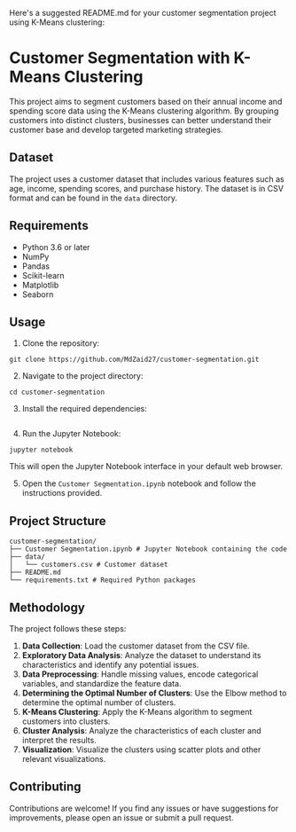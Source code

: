 Here's a suggested README.md for your customer segmentation project using K-Means clustering:

# Customer Segmentation with K-Means Clustering

This project aims to segment customers based on their annual income and spending score data using the K-Means clustering algorithm. By grouping customers into distinct clusters, businesses can better understand their customer base and develop targeted marketing strategies.

## Dataset

The project uses a customer dataset that includes various features such as age, income, spending scores, and purchase history. The dataset is in CSV format and can be found in the `data` directory.

## Requirements

- Python 3.6 or later
- NumPy
- Pandas
- Scikit-learn
- Matplotlib
- Seaborn

## Usage

1. Clone the repository:

```
git clone https://github.com/MdZaid27/customer-segmentation.git
```

2. Navigate to the project directory:

```
cd customer-segmentation
```

3. Install the required dependencies:

```
```

4. Run the Jupyter Notebook:

```
jupyter notebook
```

This will open the Jupyter Notebook interface in your default web browser.

5. Open the `Customer Segmentation.ipynb` notebook and follow the instructions provided.

## Project Structure

```
customer-segmentation/
├── Customer Segmentation.ipynb # Jupyter Notebook containing the code
├── data/
│   └── customers.csv # Customer dataset
├── README.md
└── requirements.txt # Required Python packages
```

## Methodology

The project follows these steps:

1. **Data Collection**: Load the customer dataset from the CSV file.
2. **Exploratory Data Analysis**: Analyze the dataset to understand its characteristics and identify any potential issues.
3. **Data Preprocessing**: Handle missing values, encode categorical variables, and standardize the feature data.
4. **Determining the Optimal Number of Clusters**: Use the Elbow method to determine the optimal number of clusters.
5. **K-Means Clustering**: Apply the K-Means algorithm to segment customers into clusters.
6. **Cluster Analysis**: Analyze the characteristics of each cluster and interpret the results.
7. **Visualization**: Visualize the clusters using scatter plots and other relevant visualizations.

## Contributing

Contributions are welcome! If you find any issues or have suggestions for improvements, please open an issue or submit a pull request.
